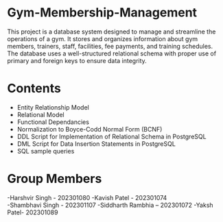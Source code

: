 # Gym-Membership-Management
This project is a database system designed to manage and streamline the operations of a gym. It stores and organizes information about gym members, trainers, staff, facilities, fee payments, and training schedules. The database uses a well-structured relational schema with proper use of primary and foreign keys to ensure data integrity.

# Contents
- Entity Relationship Model
- Relational Model
- Functional Dependancies
- Normalization to Boyce-Codd Normal Form (BCNF)
- DDL Script for Implementation of Relational Schema in PostgreSQL
- DML Script for Data Insertion Statements in PostgreSQL
- SQL sample queries

# Group Members
-Harshvir Singh - 202301080 
-Kavish Patel  - 202301074       
-Shambhavi Singh - 202301107 
-Siddharth Rambhia – 202301072 
-Yaksh Patel- 202301089 
